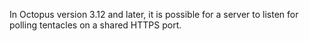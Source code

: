In Octopus version 3.12 and later, it is possible for a server to listen for polling tentacles on a shared HTTPS port.